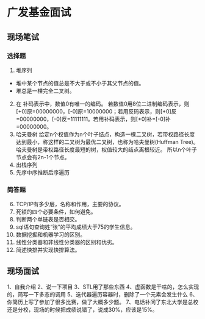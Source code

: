 # 广发基金面试
## 现场笔试
### 选择题
1. 堆序列
- 堆中某个节点的值总是不大于或不小于其父节点的值。
- 堆总是一棵完全二叉树。
2. 在 补码表示中，数值0有唯一的编码。
若数值0用8位二进制编码表示，则[+0]原=00000000，[-0]原=10000000；若用反码表示，则[+0]反=00000000，[-0]反=11111111。若用补码表示，则[+0]补=[-0]补=00000000。
3. 哈夫曼树 
给定n个权值作为n个叶子结点，构造一棵二叉树，若带权路径长度达到最小，称这样的二叉树为最优二叉树，也称为哈夫曼树(Huffman Tree)。哈夫曼树是带权路径长度最短的树，权值较大的结点离根较近。
所以n个叶子节点会有2n-1个节点。
4. 出栈序列
5. 先序中序推断后序遍历

### 简答题
6. TCP/IP有多少层，名称和作用，主要的协议。
7. 死锁的四个必要条件，如何避免。
8. 判断两个单链表是否相交。
9. sql语句查询姓“张”的平均成绩大于75的学生信息。
10. 数据挖掘和机器学习的区别。
11. 线性分类器和非线性分类器的区别和优劣。
12. 简述快排并实现快排算法。

## 现场面试
1、自我介绍
2、说一下项目
3、STL用了那些东西
4、虚函数是干啥的，怎么实现的，简写一下多态的调用
5、迭代器遍历容器时，删除了一个元素会发生什么
6、你简历上写了参加了很多比赛，做了大概多少题。
7、电话补问了东北大学是总校还是分校，现场的时候把成绩说错了，说成30%，应该是15%。



